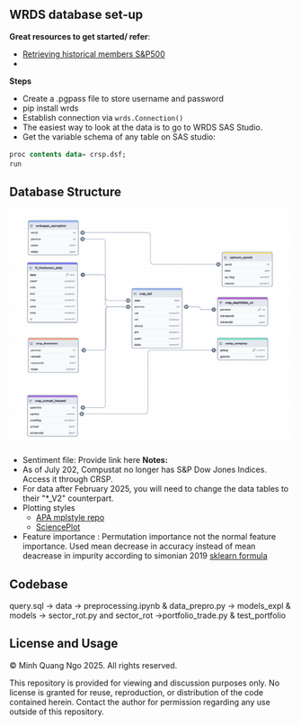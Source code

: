 ## WRDS database set-up
**Great resources to get started/ refer**:
- [Retrieving historical members S&P500](https://library.smu.edu.sg/topics-insights/notes-and-thoughts-retrieving-historical-members-sp-500-wrds)
- 
**Steps**
- Create a .pgpass file to store username and password
- pip install wrds
- Establish connection via `wrds.Connection()`
- The easiest way to look at the data is to go to WRDS SAS Studio.
- Get the variable schema of any table on SAS studio: 
```sql 
proc contents data= crsp.dsf;
run
```
## Database Structure
![Database Schema](./attachments/dbdiagram.png)

- Sentiment file: Provide link here 
**Notes:**
- As of July 202, Compustat no longer has S&P Dow Jones Indices. Access it through CRSP.
- For data after February 2025, you will need to change the data tables to their "*_V2" counterpart.
- Plotting styles
    - [APA mplstyle repo](https://github.com/sollan/apa.mplstyle)
    - [SciencePlot](https://github.com/garrettj403/SciencePlots) 
- Feature importance : Permutation importance not the normal feature importance. Used mean decrease in accuracy instead of mean deacrease in impurity according to simonian 2019 [sklearn formula](https://scikit-learn.org/stable/modules/permutation_importance.html)

## Codebase 

query.sql -> data -> preprocessing.ipynb & data_prepro.py -> models_expl & models -> sector_rot.py and sector_rot ->portfolio_trade.py & test_portfolio

## License and Usage
© Minh Quang Ngo 2025. All rights reserved.

This repository is provided for viewing and discussion purposes only. No license is granted for reuse, reproduction, or distribution of the code contained herein. Contact the author for permission regarding any use outside of this repository.